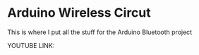 # Arduino Wireless Circut

This is where I put all the stuff for the Arduino Bluetooth project

YOUTUBE LINK:
